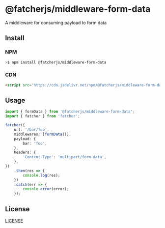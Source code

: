 # @fatcherjs/middleware-form-data

A middleware for consuming payload to form data

## Install

### NPM

```bash
>$ npm install @fatcherjs/middleware-form-data
```

### CDN

```html
<script src="https://cdn.jsdelivr.net/npm/@fatcherjs/middleware-form-data/dist/form-data.min.js"></script>
```

## Usage

```ts
import { formData } from '@fatcherjs/middleware-form-data';
import { fatcher } from 'fatcher';

fatcher({
    url: '/bar/foo',
    middlewares: [formData()],
    payload: {
        bar: 'foo',
    },
    headers: {
        'Content-Type': 'multipart/form-data',
    },
})
    .then(res => {
        console.log(res);
    })
    .catch(err => {
        console.error(error);
    });
```

## License

[LICENSE](https://github.com/fatcherjs/fatcher/blob/master/LICENSE)
